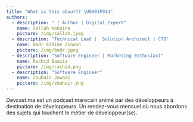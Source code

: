 ```yaml
---
title: "What is this about?? \U0001F914"
authors:
  - description: " | Author | Digital Expert"
    name: Sallah Kokaina
    picture: /img/sallah.jpeg
  - description: "Technical Lead |  Solution Architect | CTO"
    name: Badr Eddine Zinoun
    picture: /img/badr.jpeg
  - description: "Software Engineer | Marketing Enthusiast"
    name: Rachid Baaziz
    picture: /img/rachid.png
  - description: "Software Engineer"
    name: Zouhair Jawadi
    picture: /img/zouhair.png            
---
```

Devcast.ma est un podcast marocain animé par des développeurs à destination de développeurs.
Un rendez-vous mensuel où nous abordons des sujets qui touchent le métier de développeur(se).
